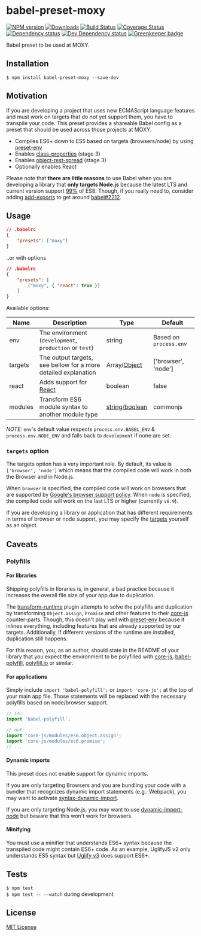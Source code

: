 # babel-preset-moxy

[![NPM version][npm-image]][npm-url] [![Downloads][downloads-image]][npm-url] [![Build Status][travis-image]][travis-url] [![Coverage Status][codecov-image]][codecov-url] [![Dependency status][david-dm-image]][david-dm-url] [![Dev Dependency status][david-dm-dev-image]][david-dm-dev-url] [![Greenkeeper badge][greenkeeper-image]][greenkeeper-url]

[npm-url]:https://npmjs.org/package/babel-preset-moxy
[npm-image]:http://img.shields.io/npm/v/babel-preset-moxy.svg
[downloads-image]:http://img.shields.io/npm/dm/babel-preset-moxy.svg
[travis-url]:https://travis-ci.org/moxystudio/babel-preset-moxy
[travis-image]:http://img.shields.io/travis/moxystudio/babel-preset-moxy/master.svg
[codecov-url]:https://codecov.io/gh/moxystudio/babel-preset-moxy
[codecov-image]:https://img.shields.io/codecov/c/github/moxystudio/babel-preset-moxy/master.svg
[david-dm-url]:https://david-dm.org/moxystudio/babel-preset-moxy
[david-dm-image]:https://img.shields.io/david/moxystudio/babel-preset-moxy.svg
[david-dm-dev-url]:https://david-dm.org/moxystudio/babel-preset-moxy?type=dev
[david-dm-dev-image]:https://img.shields.io/david/dev/moxystudio/babel-preset-moxy.svg
[greenkeeper-image]:https://badges.greenkeeper.io/moxystudio/babel-preset-moxy.svg
[greenkeeper-url]:https://greenkeeper.io

Babel preset to be used at MOXY.


## Installation

`$ npm install babel-preset-moxy --save-dev`


## Motivation

If you are developing a project that uses new ECMAScript language features and must work on targets that do not yet support them, you have to transpile your code. This preset provides a shareable Babel config as a preset that should be used across those projects at MOXY.

- Compiles ES6+ down to ES5 based on targets (browsers/node) by using [preset-env](https://www.npmjs.com/package/babel-preset-env)
- Enables [class-properties](https://www.npmjs.com/package/babel-plugin-transform-class-properties) (stage 3)
- Enables [object-rest-spread](https://www.npmjs.com/package/babel-plugin-transform-object-rest-spread) (stage 3)
- Optionally enables React

Please note that **there are little reasons** to use Babel when you are developing a library that **only targets Node.js** because the latest LTS and current version support [99%](http://node.green/) of ES8. Though, if you really need to, consider adding [add-exports](https://github.com/59naga/babel-plugin-add-module-exports) to get around [babel#2212](https://github.com/babel/babel/issues/2212).


## Usage

```json
// .babelrc
{
    "presets": ["moxy"]
}
```

..or with options

```json
// .babelrc
{
    "presets": [
        ["moxy", { "react": true }]
    ]
}
```

Available options:

| Name   | Description   | Type     | Default |
| ------ | ------------- | -------- | ------- |
| env | The environment (`development`, `production` or `test`) | string | Based on `process.env` |
| targets | The output targets, see bellow for a more detailed explanation | Array/[Object](https://www.npmjs.com/package/babel-preset-env#targets) | ['browser', 'node']
| react | Adds support for [React](https://reactjs.org/) | boolean | false |
| modules | Transform ES6 module syntax to another module type | [string/boolean](https://www.npmjs.com/package/babel-preset-env#modules) | commonjs |

*NOTE:* `env`'s default value respects `process.env.BABEL_ENV` & `process.env.NODE_ENV` and falls back to `development` if none are set.


### `targets` option

The targets option has a very important role. By default, its value is `['browser', 'node']` which means that the compiled code will work in both the Browser and in Node.js.

When `browser` is specified, the compiled code will work on browsers that are supported by [Google's browser support policy](https://github.com/awkaiser/browserslist-config-google). When `node` is specified, the compiled code will work on the last LTS or higher (currently `v8.9`).

If you are developing a library or application that has different requirements in terms of browser or node support, you may specify the [targets](https://www.npmjs.com/package/babel-preset-env#targets) yourself as an object.


## Caveats

### Polyfills

#### For libraries

Shipping polyfills in libraries is, in general, a bad practice because it increases the overall file size of your app due to duplication.

The [transform-runtime](https://www.npmjs.com/package/babel-plugin-transform-runtime) plugin attempts to solve the polyfills and duplication by transforming `Object.assign`, `Promise` and other features to their [core-js](https://github.com/zloirock/core-js) counter-parts. Though, this doesn't play well with [preset-env](https://github.com/babel/babel-preset-env/tree/1.x/) because it inlines everything, including features that are already supported by our targets. Additionally, if different versions of the runtime are installed, duplication still happens.

For this reason, you, as an author, should state in the README of your library that you expect the environment to be polyfilled with [core-js](https://github.com/zloirock/core-js), [babel-polyfill](https://babeljs.io/docs/usage/polyfill/), [polyfill.io](https://polyfill.io/) or similar.

#### For applications

Simply include `import 'babel-polyfill';` or `import 'core-js';` at the top of your main app file.
Those statements will be replaced with the necessary polyfills based on node/browser support.

```js
// in:
import 'babel-polyfill';

// out:
import 'core-js/modules/es6.object.assign';
import 'core-js/modules/es6.promise';
// ...
```

#### Dynamic imports

This preset does not enable support for dynamic imports.

If you are only targeting Browsers and you are bundling your code with a bundler that recognizes dynamic import statements (e.g.: Webpack), you may want to activate [syntax-dynamic-import](https://www.npmjs.com/package/babel-plugin-syntax-dynamic-import).

If you are only targeting Node.js, you may want to use [dynamic-import-node]( https://www.npmjs.com/package/babel-plugin-dynamic-import-node) but beware that this won't work for browsers.

#### Minifying

You must use a minifier that understands ES6+ syntax because the transpiled code might contain ES6+ code.
As an example, UglifyJS v2 only understands ES5 syntax but [Uglify v3](https://www.npmjs.com/package/uglify-es) does support ES6+.


## Tests

`$ npm test`   
`$ npm test -- --watch` during development


## License

[MIT License](http://opensource.org/licenses/MIT)
